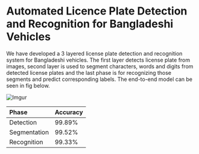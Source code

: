 # Automated Licence Plate Detection and Recognition for Bangladeshi Vehicles

We have developed a 3 layered license plate detection and recognition system for Bangladeshi vehicles. The first layer detects license plate from images, second layer is used to segment characters, words and digits from detected license plates and the last phase is for recognizing those segments and predict corresponding labels. The end-to-end model can be seen in fig below.

![Imgur](https://i.imgur.com/KTvI1R1.png)


 
| Phase          | Accuracy | 
| :---           | :---     | 
| Detection      | 99.89%        | 
| Segmentation   | 99.52%        | 
| Recognition    | 99.33%        | 
